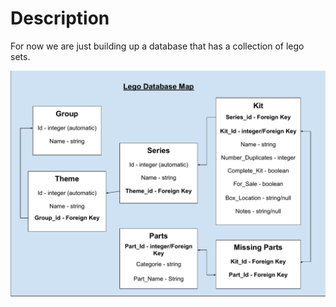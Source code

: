 # Description
For now we are just building up a database that has a collection of lego sets.

<img src="./LegoDbMap.pdf" alt="Lego Database Schema"/>
